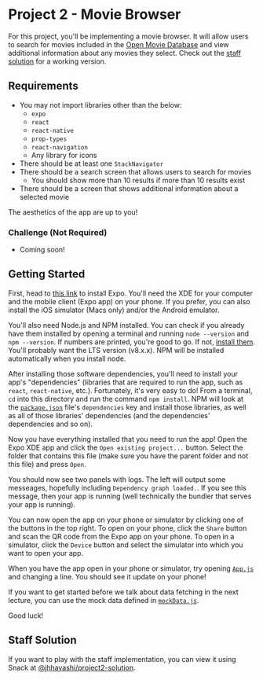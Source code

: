 # Project 2 - Movie Browser
For this project, you'll be implementing a movie browser. It will allow users to
search for movies included in the [Open Movie Database](http://www.omdbapi.com/)
and view additional information about any movies they select. Check out the
[staff solution](#staff-solution) for a working version.

## Requirements
- You may not import libraries other than the below:
  - `expo`
  - `react`
  - `react-native`
  - `prop-types`
  - `react-navigation`
  - Any library for icons
- There should be at least one `StackNavigator`
- There should be a search screen that allows users to search for movies
  - You should show more than 10 results if more than 10 results exist
- There should be a screen that shows additional information about a selected movie

The aesthetics of the app are up to you!

### Challenge (Not Required)
- Coming soon!

## Getting Started
First, head to [this link](https://docs.expo.io/versions/latest/introduction/installation.html)
to install Expo. You'll need the XDE for your computer and the mobile client
(Expo app) on your phone. If you prefer, you can also install the iOS simulator
(Macs only) and/or the Android emulator.

You'll also need Node.js and NPM installed. You can check if you already have them
installed by opening a terminal and running `node --version` and `npm --version`.
If numbers are printed, you're good to go. If not, [install them](https://nodejs.org/en/).
You'll probably want the LTS version (v8.x.x). NPM will be installed automatically
when you install node.

After installing those software dependencies, you'll need to install your app's
"dependencies" (libraries that are required to run the app, such as `react`,
`react-native`, etc.). Fortunately, it's very easy to do! From a terminal, `cd`
into this directory and run the command `npm install`. NPM will look at the
[`package.json`](/package.json) file's `dependencies` key and install those
libraries, as well as all of those libraries' dependencies (and the dependencies'
dependencies and so on).

Now you have everything installed that you need to run the app! Open the Expo
XDE app and click the `Open existing project...` button. Select the folder that
contains this file (make sure you have the parent folder and not this file) and
press `Open`.

You should now see two panels with logs. The left will output some messeages,
hopefully including `Dependency graph loaded.`. If you see this message, then
your app is running (well technically the bundler that serves your app is running).

You can now open the app on your phone or simulator by clicking one of the buttons
in the top right. To open on your phone, click the `Share` button and scan the
QR code from the Expo app on your phone. To open in a simulator, click the `Device`
button and select the simulator into which you want to open your app.

When you have the app open in your phone or simulator, try opening [`App.js`](/App.js)
and changing a line. You should see it update on your phone!

If you want to get started before we talk about data fetching in the next lecture,
you can use the mock data defined in [`mockData.js`](./mockData.js).

Good luck!

## Staff Solution
If you want to play with the staff implementation, you can view it using
Snack at [@jhhayashi/project2-solution](https://snack.expo.io/@jhhayashi/project2-solution).

